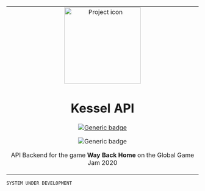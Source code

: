 <table align="center"><tr><td align="center" width="9999">

<img src="https://pa1.narvii.com/6899/8138ae9d1101b4468e6ab9502d5b00ba5701fa9er1-600-400_00.gif" align="center" width="200" alt="Project icon">

# Kessel API

[![Generic badge](https://img.shields.io/badge/docs-blue.svg)](https://github.com/brunolcarli/way_back_home_api/wiki)

![Generic badge](https://img.shields.io/badge/version-0.0.5-green.svg)


API Backend for the game **Way Back Home** on the Global Game Jam 2020

</td></tr></table>


`SYSTEM UNDER DEVELOPMENT`
